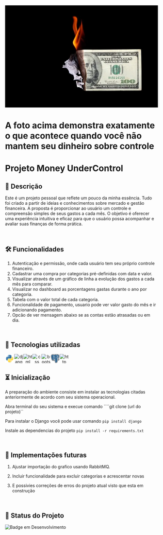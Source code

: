 
![Alt text](dolar.png)

# A foto acima demonstra exatamente o que acontece quando você não mantem seu dinheiro sobre controle

# Projeto Money UnderControl

## 📖  Descrição

Este é um projeto pessoal que reflete um pouco da minha essência. Tudo foi criado a partir de ideias e conhecimentos sobre mercado e gestão financeira. A proposta é proporcionar ao usuário um controle e compreensão simples de seus gastos a cada mês. O objetivo é oferecer uma experiência intuitiva e eficaz para que o usuário possa acompanhar e avaliar suas finanças de forma prática.

<br/>

## 🛠️ Funcionalidades
1. Autenticação e permissão, onde cada usuário tem seu próprio controle financeiro.
2. Cadastrar uma compra por categorias pré-definidas com data e valor.
3. Visualizar através de um gráfico de linha a evolução dos gastos a cada mês para comparar.
4. Visualizar no dashboard as porcentagens gastas durante o ano por categoria.
5. Tabela com o valor total de cada categoria.
6. Funcionalidade de pagamento, usuario pode ver valor gasto do mês e ir adicionando pagamento.
7. Opcão de ver mensagem abaixo se as contas estão atrasadas ou em dia.
<br/>

## 📡 Tecnologias utilizadas 
<div align="center"> 

<img align="left" alt="python" height="30" width="30" src="https://raw.githubusercontent.com/devicons/devicon/master/icons/python/python-original.svg">

<img align="left" alt="django" height="30" width="30" src="https://github.com/marwin1991/profile-technology-icons/assets/62091613/9bf5650b-e534-4eae-8a26-8379d076f3b4">

<img align="left" alt="html" height="30" width="30" src="https://user-images.githubusercontent.com/25181517/192158954-f88b5814-d510-4564-b285-dff7d6400dad.png">

<img align="left" alt="css" height="30" width="30" src="https://user-images.githubusercontent.com/25181517/183898674-75a4a1b1-f960-4ea9-abcb-637170a00a75.png">

<img align="left" alt="bootstrap" height="30" width="30" src="https://user-images.githubusercontent.com/25181517/183898054-b3d693d4-dafb-4808-a509-bab54cf5de34.png">

<img align="left" alt="Postgresql" height="30" width="30" src="https://raw.githubusercontent.com/devicons/devicon/master/icons/postgresql/postgresql-original.svg">

<img align="left" alt="http" height="30" width="30" src="https://user-images.githubusercontent.com/25181517/192107854-765620d7-f909-4953-a6da-36e1ef69eea6.png">
</div>
<br/><br/>

## ⏳ Inicialização

A preparação do ambiente consiste em instalar as tecnologias citadas anteriormente de acordo com seu sistema operacional.

Abra terminal do seu sistema e execue comando ````git clone (url do projeto)``

Para instalar o Django você pode usar comando ```pip install django```

Instale as dependencias do projeto ```pip install -r requirements.txt```


<br/>

## 🔮 Implementações futuras
1. Ajustar importação do grafico usando RabbitMQ.

2. Incluir funcionalidade para excluir categorias e acrescentar novas

3. E possivies correções de erros do projeto atual visto que esta em construção



<br/>

## 🔎 Status do Projeto

![Badge em Desenvolvimento](https://img.shields.io/badge/Status-Em%20Desenvolvimento-green)

<br/>